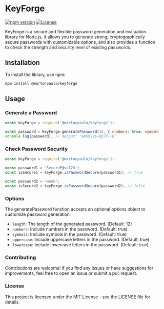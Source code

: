 # KeyForge

[![npm version](https://img.shields.io/npm/v/@martonpaulo/keyforge.svg)](https://www.npmjs.com/package/@martonpaulo/keyforge)
[![License](https://img.shields.io/github/license/martonpaulo/keyforge)](https://github.com/seunome/keyforge/blob/master/LICENSE)

KeyForge is a secure and flexible password generation and evaluation library for Node.js. It allows you to generate strong, cryptographically secure passwords with customizable options, and also provides a function to check the strength and security level of existing passwords.

## Installation

To install the library, use npm:

```bash
npm install @martonpaulo/keyforge
```

## Usage

### Generate a Password

```javascript
const keyForge = require('@martonpaulo/keyforge');

const password = keyForge.generatePassword(16, { numbers: true, symbols: true });
console.log(password); // Output: "A#5h2v$-Bp7f!+D"
```

### Check Password Security

```javascript
const keyForge = require('@martonpaulo/keyforge');

const password1 = 'SecureP@ss123';
const isSecure1 = keyForge.isPasswordSecure(password1); // true

const password2 = 'weak';
const isSecure2 = keyForge.isPasswordSecure(password2); // false
```

### Options
The generatePassword function accepts an optional options object to customize password generation:

- `length`: The length of the generated password. (Default: 12)
- `numbers`: Include numbers in the password. (Default: true)
- `symbols`: Include symbols in the password. (Default: true)
- `uppercase`: Include uppercase letters in the password. (Default: true)
- `lowercase`: Include lowercase letters in the password. (Default: true)

### Contributing

Contributions are welcome! If you find any issues or have suggestions for improvements, feel free to open an issue or submit a pull request.

### License

This project is licensed under the MIT License - see the LICENSE file for details.